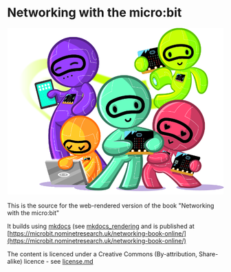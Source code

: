 Networking with the micro:bit
=============================

![Cover image](introduction/cover.png)

This is the source for the web-rendered version of the book "Networking with the micro:bit"

It builds using [mkdocs](https://www.mkdocs.org/) (see [mkdocs_rendering](mkdocs_rendering) and is published at [https://microbit.nominetresearch.uk/networking-book-online/](https://microbit.nominetresearch.uk/networking-book-online/)

The content is licenced under a Creative Commons (By-attribution, Share-alike) licence - see [license.md](license.md)

